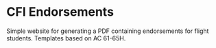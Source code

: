 # CFI Endorsements
Simple website for generating a PDF containing endorsements for flight students. Templates based on AC 61-65H.